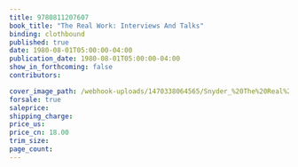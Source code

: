 ```yaml
---
title: 9780811207607
book_title: "The Real Work: Interviews And Talks"
binding: clothbound
published: true
date: 1980-08-01T05:00:00-04:00
publication_date: 1980-08-01T05:00:00-04:00
show_in_forthcoming: false
contributors:

cover_image_path: /webhook-uploads/1470338064565/Snyder_%20The%20Real%20Work.jpg
forsale: true
saleprice:
shipping_charge:
price_us:
price_cn: 18.00
trim_size:
page_count:
---
```


